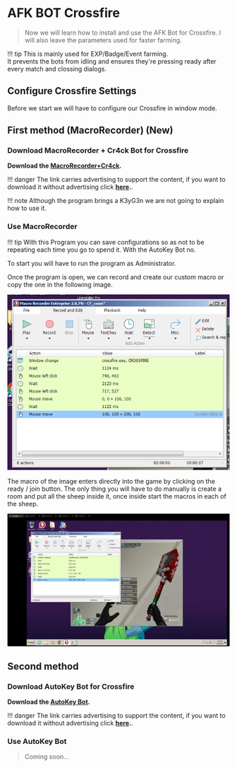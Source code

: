 # AFK BOT Crossfire

> Now we will learn how to install and use the AFK Bot for Crossfire. I will also leave the parameters used for faster farming.

!!! tip
    This is mainly used for EXP/Badge/Event farming.  
    It prevents the bots from idling and ensures they're pressing ready after every match and clossing dialogs.

## Configure Crossfire Settings

Before we start we will have to configure our Crossfire in window mode.

## First method (MacroRecorder) (New)
### Download MacroRecorder + Cr4ck Bot for Crossfire

**Download the <a href="https://link-target.net/61988/macrorecorder-pro-crack" target="_blank">MacroRecorder+Cr4ck</a>.**

!!! danger
    The link carries advertising to support the content, if you want to download it without advertising click **<a href="https://github.com/aircheats/vmware-cf-guide/raw/main/docs/crossfire/AntiAFKBot.zip" target="_blank">here</a>.**.

!!! note
    Although the program brings a K3yG3n we are not going to explain how to use it.

### Use MacroRecorder

!!! tip
    With this Program you can save configurations so as not to be repeating each time you go to spend it. With the AutoKey Bot no.

To start you will have to run the program as Administrator.

Once the program is open, we can record and create our custom macro or copy the one in the following image.

![](../../img/bot-cf/macro-config1.png)

The macro of the image enters directly into the game by clicking on the ready / join button. The only thing you will have to do manually is create a room and put all the sheep inside it, once inside start the macros in each of the sheep.

![](../../img/bot-cf/macro-config2.png)

## Second method 

### Download AutoKey Bot for Crossfire

**Download the <a href="https://link-hub.net/61988/autokeybot-macro" target="_blank">AutoKey Bot</a>.**

!!! danger
    The link carries advertising to support the content, if you want to download it without advertising click **<a href="https://github.com/aircheats/vmware-cf-guide/raw/main/docs/crossfire/Auto-Keybot_3.1.zip" target="_blank">here</a>.**.

### Use AutoKey Bot
> Coming soon...
